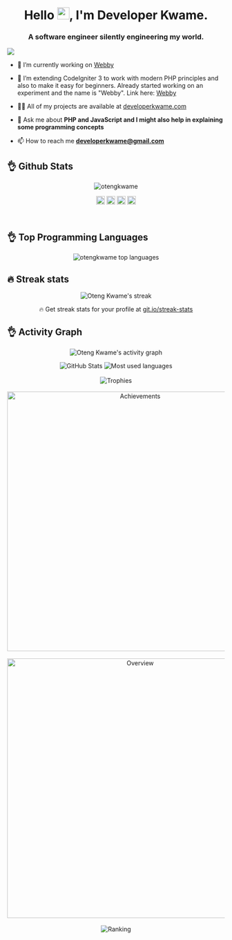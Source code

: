 <h1 align="center">Hello <img src="https://media.giphy.com/media/hvRJCLFzcasrR4ia7z/giphy.gif" width="28">, I'm Developer Kwame.</h1>
<h3 align="center"> A software engineer silently engineering my world. </h3>

![](https://hit.yhype.me/github/profile?user_id=3446150)

- 🔭 I’m currently working on <a href="https://webby.sylynder.com" target="_blank">Webby</a>

- 👯 I’m extending CodeIgniter 3 to work with modern PHP principles and also to make it easy for beginners. Already started working on an experiment and the name is "Webby".  Link here: <a href="https://github.com/sylynder/webby" target="_blank">Webby</a>

- 👨‍💻 All of my projects are available at <a href="https://developerkwame.com" target="_blank">developerkwame.com</a>

- 💬 Ask me about **PHP and JavaScript and I might also help in explaining some programming concepts**

- 📫 How to reach me **developerkwame@gmail.com**

## :ok_hand: Github Stats

<p align="center"> <img src="https://github-readme-stats.vercel.app/api?username=otengkwame&show_icons=true" alt="otengkwame" /> </p>

<p align="center">
<a href="https://codepen.io/otengkwame" target="blank"><img align="center" src="https://cdn.jsdelivr.net/npm/simple-icons@3.0.1/icons/codepen.svg" alt="otengkwame" height="20" width="20" /></a>
<a href="https://dev.to/otengkwame" target="blank"><img align="center" src="https://cdn.jsdelivr.net/npm/simple-icons@3.0.1/icons/dev-dot-to.svg" alt="otengkwame" height="20" width="20" /></a>
<a href="https://twitter.com/akonic2" target="blank"><img align="center" src="https://cdn.jsdelivr.net/npm/simple-icons@3.0.1/icons/twitter.svg" alt="akonic2" height="20" width="20" /></a>
<a href="https://instagram.com/otengkwame" target="blank"><img align="center" src="https://cdn.jsdelivr.net/npm/simple-icons@3.0.1/icons/instagram.svg" alt="otengkwame" height="20" width="20" /></a>
</p>

<br/>

## :ok_hand: Top Programming Languages
<p align="center"> 
  <img src="https://github-readme-stats.vercel.app/api/top-langs/?username=otengkwame&layout=compact" alt="otengkwame top languages"/>
</p>

## :fire: Streak stats

<p align="center">
    <img alt="Oteng Kwame's streak" src="http://github-readme-streak-stats.herokuapp.com?user=otengkwame&dates=4335DD"/>
  <p align="center">🔥 Get streak stats for your profile at <a href="https://git.io/streak-stats">git.io/streak-stats</a></p>
</p>

## :ok_hand: Activity Graph

<p align="center"> 
<img alt="Oteng Kwame's activity graph" src="https://activity-graph.herokuapp.com/graph?username=otengkwame&bg_color=ffffff&color=9e4c98&line=5b4c9e&point=bf0303&area=true&hide_border=true" />
     <!-- (https://github.com/ashutosh00710/github-readme-activity-graph) -->
</p>


<p align="center">
<img src="https://github.com/otengkwame/gh-stats/blob/master/generated/overview.svg#gh-dark-mode-only" alt="GitHub Stats">
<img src="https://github.com/otengkwame/gh-stats/blob/master/generated/languages.svg#gh-dark-mode-only" alt="Most used languages"><br/><br/>
<img src="https://github-profile-trophy.vercel.app/?username=otengkwame&theme=nord" alt="Trophies"><br/><br/>
<img src="achievements.svg" alt="Achievements" width="600"><br/><br/>
<img src="overview.svg" alt="Overview" width="600"><br/><br/>
<img src="https://github-readme-stats.vercel.app/api?username=otengkwame&show_icons=true&theme=nord" alt="Ranking">
<p/>
